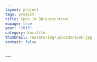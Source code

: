 ```yaml
---
layout: project
tags: project
title: Spuk im Bürgerzentrum
nopage: true
year: "2013"
category: Kurzfilm
thumbnail: /assets/img/uploads/spuk.jpg
contact: false
---
```


\---

